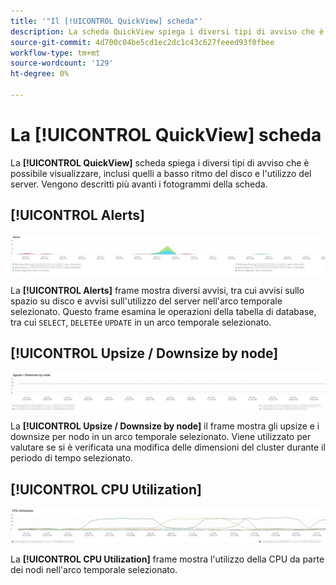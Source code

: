 ```yaml
---
title: '"Il [!UICONTROL QuickView] scheda"'
description: La scheda QuickView spiega i diversi tipi di avviso che è possibile visualizzare, inclusi quelli a basso ritmo del disco e l'utilizzo del server.
source-git-commit: 4d700c04be5cd1ec2dc1c43c627feeed93f0fbee
workflow-type: tm+mt
source-wordcount: '129'
ht-degree: 0%

---
```



# La [!UICONTROL QuickView] scheda

La **[!UICONTROL QuickView]** scheda spiega i diversi tipi di avviso che è possibile visualizzare, inclusi quelli a basso ritmo del disco e l&#39;utilizzo del server. Vengono descritti più avanti i fotogrammi della scheda.

## [!UICONTROL Alerts]

![Avvisi](../../assets/tools/observation-for-adobe-commerce/quickview_alerts.jpg)

La **[!UICONTROL Alerts]** frame mostra diversi avvisi, tra cui avvisi sullo spazio su disco e avvisi sull&#39;utilizzo del server nell&#39;arco temporale selezionato. Questo frame esamina le operazioni della tabella di database, tra cui `SELECT`, `DELETE`e `UPDATE` in un arco temporale selezionato.

## [!UICONTROL Upsize / Downsize by node]

![Upsize / Downsize per nodo](../../assets/tools/observation-for-adobe-commerce/quickview_upsize_by_node.jpg)

La **[!UICONTROL Upsize / Downsize by node]** il frame mostra gli upsize e i downsize per nodo in un arco temporale selezionato. Viene utilizzato per valutare se si è verificata una modifica delle dimensioni del cluster durante il periodo di tempo selezionato.

## [!UICONTROL CPU Utilization]

![Utilizzo CPU](../../assets/tools/observation-for-adobe-commerce/quickview_cpu.jpg)

La **[!UICONTROL CPU Utilization]** frame mostra l&#39;utilizzo della CPU da parte dei nodi nell&#39;arco temporale selezionato.
